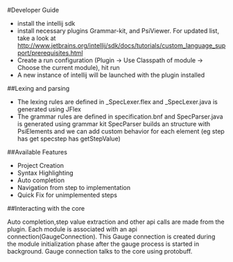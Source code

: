 #Developer Guide

 * install the intellij sdk
 * install necessary plugins Grammar-kit, and PsiViewer. For updated list, take a look at 
  http://www.jetbrains.org/intellij/sdk/docs/tutorials/custom_language_support/prerequisites.html
 * Create a run configuration (Plugin -> Use Classpath of module -> Choose the current module), hit run
 * A new instance of intellij will be launched with the plugin installed  

##Lexing and parsing

 * The lexing rules are defined in _SpecLexer.flex and _SpecLexer.java is generated using JFlex
 * The grammar rules are defined in specification.bnf and SpecParser.java is generated using grammar kit
   SpecParser builds an structure with PsiElements and we can add custom behavior for each element (eg step has get specstep has getStepValue)   
 
##Available Features

 * Project Creation
 * Syntax Highlighting
 * Auto completion
 * Navigation from step to implementation
 * Quick Fix for unimplemented steps

##Interacting with the core

Auto completion,step value extraction and other api calls are made from the plugin. Each module is associated with an api connection(GaugeConnection). 
This Gauge connection is created during the module initialization phase after the gauge process is started in background. Gauge connection talks to the core using protobuff. 
